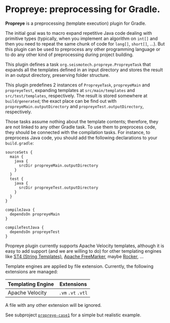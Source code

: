 Propreye: preprocessing for Gradle.
======================================================================

**Propreye** is a preprocessing (template execution) plugin for Gradle.

The initial goal was to macro expand repetitive Java code dealing with
primitive types (typically, when you implement an algorithm on `int[]` and
then you need to repeat the same chunk of code for `long[]`, `short[]`, ...).
But this plugin can be used to preprocess any other programming language
or to do any other kind of preprocessing during project building.

This plugin defines a task `org.seismotech.propreye.PropreyeTask`
that expands all the templates defined in an input directory
and stores the result in an output directory,
preserving folder structure.

This plugin predefines 2 instances of `PropreyeTask`,
`propreyeMain` and `propreyeTest`, 
expanding templates at `src/main/templates` and `src/test/templates`,
respectively.
The result is stored somewhere at `build/generated`;
the exact place can be find out with `propreyeMain.outputDirectory`
and `propreyeTest.outputDirectory`, respectively.

Those tasks assume nothing about the template contents;
therefore, they are not linked to any other Gradle task.
To use them to preprocess code, they should be connected with the
compilation tasks.
For instance, to preprocess Java code, you should add the following declarations
to your `build.gradle`:
```
sourceSets {
  main {
    java {
      srcDir propreyeMain.outputDirectory
    }
  }
  test {
    java {
      srcDir propreyeTest.outputDirectory
    }
  }
}

compileJava {
  dependsOn propreyeMain
}

compileTestJava {
  dependsOn propreyeTest
}
```

Propreye plugin currently supports Apache Velocity templates,
although it is easy to add support (and we are willing to do) for other
templating engines like 
[ST4 (String Templates)](https://github.com/antlr/stringtemplate4),
[Apache FreeMarker](https://freemarker.apache.org/),
maybe [Rocker](https://github.com/fizzed/rocker),
...

Template engines are applied by file extension.
Currently, the following extensions are managed:

| Templating Engine | Extensions |
| --- | --- |
| Apache Velocity | `.vm` `.vt` `.vtl` |

A file with any other extension will be ignored.

See subproject [`propreye-case1`](propreye-case1/)
for a simple but realistic example.
